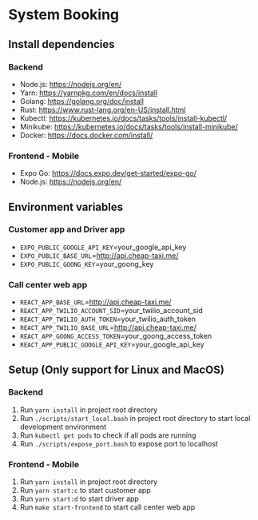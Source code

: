 # System Booking
## Install dependencies
### Backend
- Node.js: https://nodejs.org/en/
- Yarn: https://yarnpkg.com/en/docs/install
- Golang: https://golang.org/doc/install
- Rust: https://www.rust-lang.org/en-US/install.html
- Kubectl: https://kubernetes.io/docs/tasks/tools/install-kubectl/
- Minikube: https://kubernetes.io/docs/tasks/tools/install-minikube/
- Docker: https://docs.docker.com/install/

### Frontend - Mobile
- Expo Go: https://docs.expo.dev/get-started/expo-go/
- Node.js: https://nodejs.org/en/

## Environment variables
### Customer app and Driver app
- `EXPO_PUBLIC_GOOGLE_API_KEY`=your_google_api_key
- `EXPO_PUBLIC_BASE_URL`=http://api.cheap-taxi.me/
- `EXPO_PUBLIC_GOONG_KEY`=your_goong_key

### Call center web app
- `REACT_APP_BASE_URL`=http://api.cheap-taxi.me/
- `REACT_APP_TWILIO_ACCOUNT_SID`=your_twilio_account_sid
- `REACT_APP_TWILIO_AUTH_TOKEN`=your_twilio_auth_token
- `REACT_APP_TWILIO_BASE_URL`=http://api.cheap-taxi.me/
- `REACT_APP_GOONG_ACCESS_TOKEN`=your_goong_access_token
- `REACT_APP_PUBLIC_GOOGLE_API_KEY`=your_google_api_key

## Setup (Only support for Linux and MacOS)
### Backend
1. Run `yarn install` in project root directory
2. Run `./scripts/start_local.bash` in project root directory to start local development environment
3. Run `kubectl get pods` to check if all pods are running
4. Run `./scripts/expose_port.bash` to expose port to localhost

### Frontend - Mobile
1. Run `yarn install` in project root directory
2. Run `yarn start:c` to start customer app
3. Run `yarn start:d` to start driver app
4. Run `make start-frontend` to start call center web app
